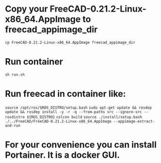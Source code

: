# Copy your FreeCAD-0.21.2-Linux-x86_64.AppImage to freecad_appimage_dir

``cp FreeCAD-0.21.2-Linux-x86_64.AppImage freecad_appimage_dir``

# Run container

``sh run.sh``

# Run freecad in container like:

``source /opt/ros/$ROS_DISTRO/setup.bash``
``sudo apt-get update && rosdep update && rosdep install -y -r -q --from-paths src --ignore-src --rosdistro ${ROS_DISTRO}``
``colcon build``
``source ./install/setup.bash``
``./../FreeCAD/FreeCAD-0.21.2-Linux-x86_64.AppImage --appimage-extract-and-run``

# For your convenience you can install Portainer. It is a docker GUI.